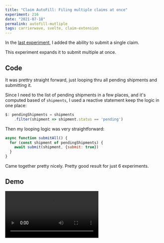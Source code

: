 ```yaml
---
title: "Claim AutoFill: Filing multiple claims at once"
experiment: 216
date: "2021-07-18"
permalink: autofill-mutliple
tags: carrierwave, svelte, claim-extension
---
```


In the [last experiment](/posts/autofill-single-claim), I added the ability to submit a single claim.

This experiment expands it to submit multiple at once.

## Code

It was prettry straight forward, just looping thru all pending shipments and submitting it.

Since I need to the list of pending shipments in a few places, and it's computed based of `shipments`,  I used a reactive statement keep the logic in one place:

```javascript
$: pendingShipments = shipments
    .filter(shipment => shipment.status == 'pending')
```

Then my looping logic was very straightforward:

```javascript
async function submitAll() {
  for (const shipment of pendingShipments) {
    await submit(shipment, {submit: true})
  }
}
```

Came together pretty nicely. Pretty good result for just 6 experiments.

## Demo

<video controls src="https://res.cloudinary.com/dzwnkx0mk/video/upload/v1626609652/1000experiments.dev/claim-autofill_kdbs1z.mp4"/>

## Notes

-
